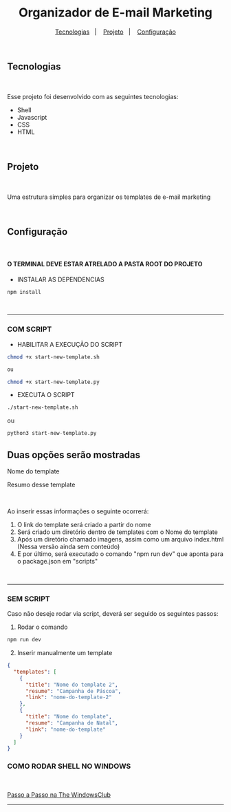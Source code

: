 <h1 align="center">
    Organizador de E-mail Marketing
</h1>

<p align="center">
  <a href="#-tecnologias">Tecnologias</a>&nbsp;&nbsp;&nbsp;|&nbsp;&nbsp;&nbsp;
  <a href="#-projeto">Projeto</a>&nbsp;&nbsp;&nbsp;|&nbsp;&nbsp;&nbsp;
  <a href="#-configuracao">Configuração</a>
</p>

<br>

## Tecnologias

<br>

Esse projeto foi desenvolvido com as seguintes tecnologias:

- Shell
- Javascript
- CSS
- HTML

<br>

## Projeto

<br>

Uma estrutura simples para organizar os templates de e-mail marketing

<br>

## Configuração

<br>

#### O TERMINAL DEVE ESTAR ATRELADO A PASTA ROOT DO PROJETO

- INSTALAR AS DEPENDENCIAS

``` bash
npm install
```

<br>
<hr>

### COM SCRIPT

- HABILITAR A EXECUÇÃO DO SCRIPT

``` bash
chmod +x start-new-template.sh

ou

chmod +x start-new-template.py
```

- EXECUTA O SCRIPT

``` bash
./start-new-template.sh
```
ou

``` python
python3 start-new-template.py
```

## Duas opções serão mostradas

<p>Nome do template</p>
<p>Resumo desse template</p>

<br>

<p>Ao inserir essas informações o seguinte ocorrerá:</p>

1. O link do template será criado a partir do nome
2. Será criado um diretório dentro de templates com o Nome do template
3. Após um diretório chamado imagens, assim como um arquivo index.html (Nessa versão ainda sem conteúdo)
4. E por último, será executado o comando "npm run dev" que aponta para o package.json em "scripts"

<br>
<hr>

### SEM SCRIPT

<p>Caso não deseje rodar via script, deverá ser seguido os seguintes passos:</p>

1. Rodar o comando

``` bash
npm run dev
```

2. Inserir manualmente um template

``` json
{
  "templates": [
    {
      "title": "Nome do template 2",
      "resume": "Campanha de Páscoa",
      "link": "nome-do-template-2"
    },
    {
      "title": "Nome do template",
      "resume": "Campanha de Natal",
      "link": "nome-do-template"
    }
  ]
}
```
### COMO RODAR SHELL NO WINDOWS

<br>

[Passo a Passo na The WindowsClub](https://www.thewindowsclub.com/how-to-run-sh-or-shell-script-file-in-windows-10)

---
